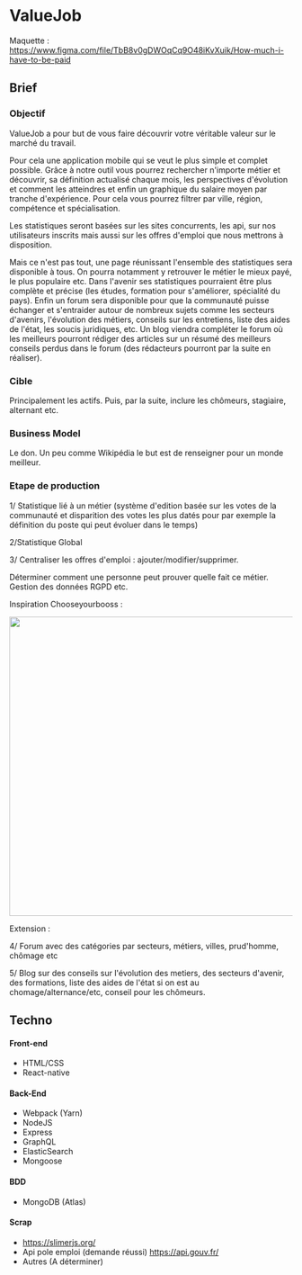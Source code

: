 # ValueJob

Maquette : https://www.figma.com/file/TbB8v0gDWOqCq9O48iKvXuik/How-much-i-have-to-be-paid

## Brief

### Objectif

ValueJob a pour but de vous faire découvrir votre véritable valeur sur le marché du travail.

Pour cela une application mobile qui se veut le plus simple et complet possible. Grâce à notre outil vous pourrez rechercher n'importe métier et découvrir, sa définition actualisé chaque mois, les perspectives d'évolution et comment les atteindres et enfin un graphique du salaire moyen par tranche d'expérience. Pour cela vous pourrez filtrer par ville, région, compétence et spécialisation.

Les statistiques seront basées sur les sites concurrents, les api, sur nos utilisateurs inscrits mais aussi sur les offres d'emploi que nous mettrons à disposition.

Mais ce n'est pas tout, une page réunissant l'ensemble des statistiques sera disponible à tous. On pourra notamment y retrouver le métier le mieux payé, le plus populaire etc. Dans l'avenir ses statistiques pourraient être plus complète et précise (les études, formation pour s'améliorer, spécialité du pays).
Enfin un forum sera disponible pour que la communauté puisse échanger et s'entraider autour de nombreux sujets comme les secteurs d'avenirs, l'évolution des métiers, conseils sur les entretiens, liste des aides de l'état, les soucis juridiques, etc. Un blog viendra compléter le forum où les meilleurs pourront rédiger des articles sur un résumé des meilleurs conseils perdus dans le forum (des rédacteurs pourront par la suite en réaliser).

### Cible

Principalement les actifs. Puis, par la suite, inclure les chômeurs, stagiaire, alternant etc.

### Business Model

Le don. Un peu comme Wikipédia le but est de renseigner pour un monde meilleur.

### Etape de production

1/ Statistique lié à un métier (système d'edition basée sur les votes de la communauté et disparition des votes les plus datés pour par exemple la définition du poste qui peut évoluer dans le temps)

2/Statistique Global

3/ Centraliser les offres d'emploi : ajouter/modifier/supprimer.

Déterminer comment une personne peut prouver quelle fait ce métier. Gestion des données RGPD etc.

Inspiration Chooseyourbooss : 

<img src="http://florian-chretien.fr/img/howpaidproject.png"  width="800" height="532" />

Extension :

4/ Forum avec des catégories par secteurs, métiers, villes, prud'homme, chômage etc

5/ Blog sur des conseils sur l'évolution des metiers, des secteurs d'avenir, des formations, liste des aides de l'état si on est au chomage/alternance/etc, conseil pour les chômeurs.


## Techno

#### Front-end

- HTML/CSS
- React-native

#### Back-End

- Webpack (Yarn)
- NodeJS
- Express
- GraphQL
- ElasticSearch
- Mongoose 

#### BDD

- MongoDB (Atlas)

#### Scrap 

- https://slimerjs.org/
- Api pole emploi (demande réussi) https://api.gouv.fr/
- Autres (A déterminer)

